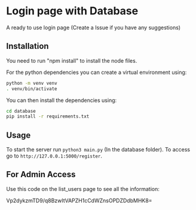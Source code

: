 # Login page with Database

A ready to use login page (Create a Issue if you have any suggestions)

## Installation

You need to run "npm install" to install the node files.

For the python dependencies you can create a virtual environment using:

```sh
python -m venv venv
. venv/bin/activate
```

You can then install the dependencies using:

```sh
cd database
pip install -r requirements.txt
```


## Usage

To start the server run `python3 main.py` (In the database folder).
To access go to `http://127.0.0.1:5000/register`.


## For Admin Access

Use this code on the list_users page to see all the information:

Vp2dykzmTD9/q8BzwItVAPZH1cCdWZnsOPDZDdbMHK8=
